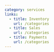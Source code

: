 ```yaml
---
category: services
links:
  - title: Inventory
    url: /categories
  - title: Sales
    url: /categories
  - title: Payments
    url: /categories
---
```

